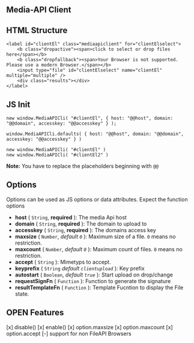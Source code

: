 Media-API Client
---

## HTML Structure

```
<label id="clientEl" class="mediaapiclient" for="clientElselect">
	<b class="dropactive"><span>click to select or drop files here</span></b>
	<b class="dropfallback"><span>Your Browser is not supported. Please use a modern Browser.</span></b>
	<input type="file" id="clientElselect" name="clientEl" multiple="multiple" />
	<div class="results"></div>
</label>
```

## JS Init

```
new window.MediaAPICli( "#clientEl", { host: "@@host", domain: "@@domain", accesskey: "@@accesskey" } );
```

```
window.MediaAPICli.defaults( { host: "@@host", domain: "@@domain", accesskey: "@@accesskey" } )
	
new window.MediaAPICli( "#clientEl" )
new window.MediaAPICli( "#clientEl2" )
```

**Note:** You have to replace the placeholders beginning with `@@`

## Options

Options can be used as JS options or data attributes. Expect the function options

* **host** ( `String`, **required** ): The media Api host
* **domain** ( `String`, **required** ): The domain to upload to
* **accesskey** ( `String`, **required** ): The domains access key 
* **maxsize** ( `Number`, *default `0`* ): Maximum size of a file. `0` means no restriction.
* **maxcount** ( `Number`, *default `0`*  ): Maximum count of files. `0` means no restriction.
* **accept** ( `String` ): Mimetyps to accept.
* **keyprefix** ( `String` *default `clientupload`* ): Key prefix 
* **autostart** ( `Boolean`, *default `true`* ): Start upload on drop/change
* **requestSignFn** ( `Function` ): Function to generate the signature
* **resultTemplateFn** ( `Function` ): Template Fucntion to display the File state.




## OPEN Features

[x] disable()
[x] enable()
[x] option.maxsize
[x] option.maxcount
[x] option.accept
[-] support for non FileAPI Browsers 
